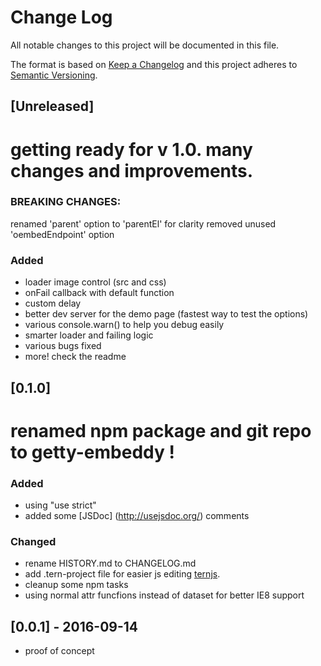 # Change Log
All notable changes to this project will be documented in this file.

The format is based on [Keep a Changelog](http://keepachangelog.com/) 
and this project adheres to [Semantic Versioning](http://semver.org/).

## [Unreleased]
# getting ready for v 1.0. many changes and improvements.

### BREAKING CHANGES:
renamed 'parent' option to 'parentEl' for clarity
removed unused 'oembedEndpoint' option

### Added
- loader image control (src and css)
- onFail callback with default function
- custom delay
- better dev server for the demo page (fastest way to test the options)
- various console.warn() to help you debug easily
- smarter loader and failing logic
- various bugs fixed
- more! check the readme

## [0.1.0]
# renamed npm package and git repo to getty-embeddy !
### Added
- using "use strict"
- added some [JSDoc] (http://usejsdoc.org/) comments

### Changed
- rename HISTORY.md to CHANGELOG.md
- add .tern-project file for easier js editing [ternjs](http://ternjs.net/).
- cleanup some npm tasks
- using normal attr funcfions instead of dataset for better IE8 support

## [0.0.1] - 2016-09-14
- proof of concept
